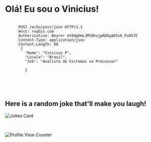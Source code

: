 <h1>Olá! Eu sou o Vinicius!</h1>

   <pre>
   <code>
      POST /echo/post/json HTTP/1.1
      Host: reqbin.com
      Authorization: Bearer mt0dgHmLJMVQhvjpNXDyA83vA_PxH23Y
      Content-Type: application/json
      Content-Length: 80
       {
         "Name": "Vinicius P",
         "Locale": "Brasil",
         "Job": "Analista de Sistemas na Processor"
         
         }
   </code>
   </pre>

 <br/>
 
  ##   Here is a random joke that'll make you laugh!
 ![Jokes Card](https://readme-jokes.vercel.app/api)

 <br/>

 ![Profile View Counter](https://komarev.com/ghpvc/?username=Uvinicius)
 
